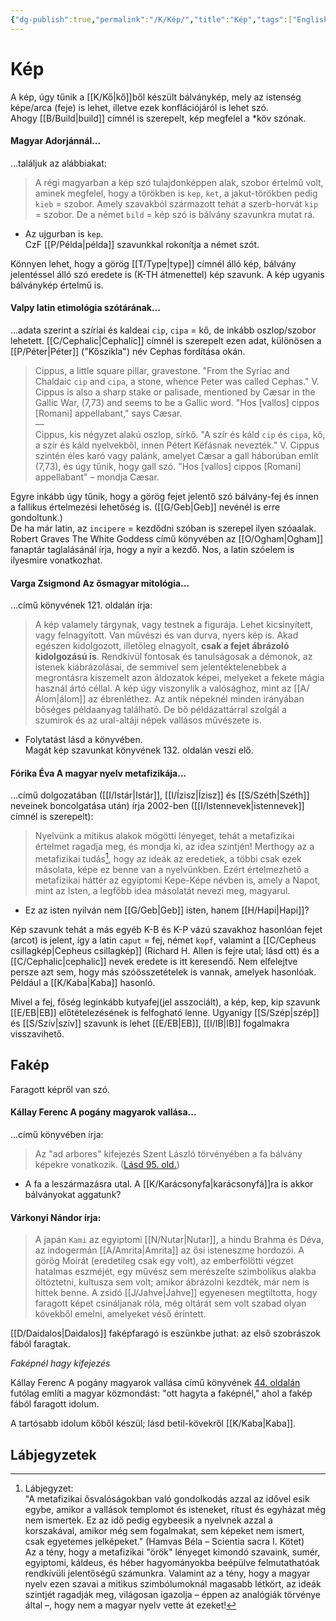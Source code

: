 ```yaml
---
{"dg-publish":true,"permalink":"/K/Kép/","title":"Kép","tags":["Englishtexttranslated"],"created":"2023-10-31T10:43","updated":"2024-04-27T00:28"}
---
```



# Kép

A kép, úgy tűnik a [[K/Kő\|kő]]ből készült bálványkép, mely az istenség képe/arca (feje) is lehet, illetve ezek konflációjáról is lehet szó.  
Ahogy [[B/Build\|build]] címnél is szerepelt, kép megfelel a \*köv szónak.  

#### Magyar Adorjánnál...

...találjuk az alábbiakat:  
> A régi magyarban a kép szó tulajdonképpen alak, szobor értelmű volt, aminek megfelel, hogy a törökben is `kep`, `ket`, a jakut-törökben pedig `kieb` = szobor. Amely szavakból származott tehát a szerb-horvát `kip` = szobor. De a német `bild` = kép szó is bálvány szavunkra mutat rá.  
- Az ujgurban is `kep`.  
CzF [[P/Példa\|példa]] szavunkkal rokonítja a német szót.  

Könnyen lehet, hogy a görög [[T/Type\|type]] címnél álló kép, bálvány jelentéssel álló szó eredete is (K-TH átmenettel) kép szavunk. A kép ugyanis bálványkép értelmű is.  

#### Valpy latin etimológia szótárának...

...adata szerint a szíriai és kaldeai `cip`, `cipa` = kő, de inkább oszlop/szobor lehetett. [[C/Cephalic\|Cephalic]] címnél is szerepelt ezen adat, különösen a [[P/Péter\|Péter]] ("Kőszikla") név Cephas fordítása okán.  
> Cippus, a little square pillar, gravestone. "From the Syriac and Chaldaic `cip` and `cipa`, a stone, whence Peter was called Cephas." V. Cippus is also a sharp stake or palisade, mentioned by Cæsar in the Gallic War, (7,73) and seems to be a Gallic word. "Hos [vallos] cippos [Romani] appellabant," says Cæsar.  
> —  
> Cippus, kis négyzet alakú oszlop, sírkő. "A szír és káld `cip` és `cipa`, kő, a szír és káld nyelvekből, innen Pétert Kéfásnak nevezték." V. Cippus szintén éles karó vagy palánk, amelyet Cæsar a gall háborúban említ (7,73), és úgy tűnik, hogy gall szó. "Hos [vallos] cippos [Romani] appellabant" – mondja Cæsar.  

Egyre inkább úgy tűnik, hogy a görög fejet jelentő szó bálvány-fej és innen a fallikus értelmezési lehetőség is. ([[G/Geb\|Geb]] nevénél is erre gondoltunk.)  
De ha már latin, az `incipere` = kezdődni szóban is szerepel ilyen szóaalak. Robert Graves The White Goddess című könyvében az [[O/Ogham\|Ogham]] fanaptár taglalásánál írja, hogy a nyír a kezdő. Nos, a latin szóelem is ilyesmire vonatkozhat.  

#### Varga Zsigmond Az ősmagyar mitológia...

...című könyvének 121. oldalán írja:  
> A kép valamely tárgynak, vagy testnek a figurája. Lehet kicsinyített, vagy felnagyított. Van művészi és van durva, nyers kép is. Akad egészen kidolgozott, illetőleg elnagyolt, **csak a fejet ábrázoló kidolgozású is**. Rendkívül fontosak és tanulságosak a démonok, az istenek kiábrázolásai, de semmivel sem jelentéktelenebbek a megrontásra kiszemelt azon áldozatok képei, melyeket a fekete mágia használ ártó céllal. A kép úgy viszonylik a valósághoz, mint az [[A/Álom\|álom]] az ébrenléthez. Az antik népeknél minden irányában bőséges példaanyag található. De bő példázattárral szolgál a szumirok és az ural-altáji népek vallásos művészete is.  
- Folytatást lásd a könyvében.  
Magát kép szavunkat könyvének 132. oldalán veszi elő.  

#### Fórika Éva A magyar nyelv metafizikája...

...című dolgozatában ([[I/Istár\|Istár]], [[I/Ízisz\|Ízisz]] és [[S/Széth\|Széth]] neveinek boncolgatása után) írja 2002-ben ([[I/Istennevek\|istennevek]] címnél is szerepelt):  
> Nyelvünk a mitikus alakok mögötti lényeget, tehát a metafizikai értelmet ragadja meg, és mondja ki, az idea szintjén! Merthogy az a metafizikai tudás[^1], hogy az ideák az eredetiek, a többi csak ezek másolata, képe ez benne van a nyelvünkben. Ezért értelmezhető a metafizikai háttér az egyiptomi Kepe-Képe névben is, amely a Napot, mint az Isten, a legfőbb idea másolatát nevezi meg, magyarul.  
- Ez az isten nyilván nem [[G/Geb\|Geb]] isten, hanem [[H/Hapi\|Hapi]]?  

Kép szavunk tehát a más egyéb K-B és K-P vázú szavakhoz hasonlóan fejet (arcot) is jelent, így a latin `caput` = fej, német `kopf`, valamint a [[C/Cepheus csillagkép\|Cepheus csillagkép]] (Richard H. Allen is fejre utal; lásd ott) és a [[C/Cephalic\|cephalic]] nevek eredete is itt keresendő. Nem elfelejtve persze azt sem, hogy más szóösszetételek is vannak, amelyek hasonlóak. Például a [[K/Kaba\|Kaba]] hasonló.  

Mivel a fej, főség leginkább kutyafej(jel asszociált), a kép, kep, kip szavunk [[E/EB\|EB]] előtételezésének is felfogható lenne. Ugyanígy [[S/Szép\|szép]] és [[S/Szív\|szív]] szavunk is lehet [[E/EB\|EB]], [[I/IB\|IB]] fogalmakra visszavihető.  

## Fakép

Faragott képről van szó.  

#### Kállay Ferenc A pogány magyarok vallása...  

...című könyvében írja:  
> Az "ad arbores" kifejezés Szent László törvényében a fa bálvány képekre vonatkozik. ([Lásd 95. old.](zotero://open-pdf/library/items/DFI47XPY?page=95&annotation=L8G4BDUH))  
- A fa a leszármazásra utal. A [[K/Karácsonyfa\|karácsonyfá]]ra is akkor bálványokat aggatunk?  

#### Várkonyi Nándor írja:

> A japán `Kami` az egyiptomi [[N/Nutar\|Nutar]], a hindu Brahma és Déva, az indogermán [[A/Amrita\|Amrita]] az ősi isteneszme hordozói. A görög Moirát (eredetileg csak egy volt), az emberfölötti végzet hatalmas eszméjét, egy művész sem merészelte szimbolikus alakba öltöztetni, kultusza sem volt; amikor ábrázolni kezdték, már nem is hittek benne. A zsidó [[J/Jahve\|Jahve]] egyenesen megtiltotta, hogy faragott képet csináljanak róla, még oltárát sem volt szabad olyan kövekből emelni, amelyeket véső érintett.  

[[D/Daidalos\|Daidalos]] faképfaragó is eszünkbe juthat: az első szobrászok fából faragtak.  

*Faképnél hagy kifejezés*

Kállay Ferenc A pogány magyarok vallása című könyvének [44. oldalán](zotero://open-pdf/library/items/DFI47XPY?page=44&annotation=DSGIVZ7T) futólag említi a magyar közmondást: "ott hagyta a faképnél," ahol a fakép fából faragott idolum.  

A tartósabb idolum kőből készül; lásd betil-kövekről [[K/Kaba\|Kaba]].  

## Lábjegyzetek

[^1]: Lábjegyzet:  
"A metafizikai ősvalóságokban való gondolkodás azzal az idővel esik egybe, amikor a vallások templomot és isteneket, rítust és egyházat még nem ismertek. Ez az idő pedig egybeesik a nyelvnek azzal a korszakával, amikor még sem fogalmakat, sem képeket nem ismert, csak egyetemes jelképeket." (Hamvas Béla – Scientia sacra I. Kötet)  
Az a tény, hogy a metafizikai "örök" lényeget kimondó szavaink, sumér, egyiptomi, káldeus, és héber hagyományokba beépülve felmutathatóak rendkívüli jelentőségű számunkra. Valamint az a tény, hogy a magyar nyelv ezen szavai a mitikus szimbólumoknál magasabb létkört, az ideák szintjét ragadják meg, világosan igazolja – éppen az analógiák törvénye által –, hogy nem a magyar nyelv vette át ezeket!  